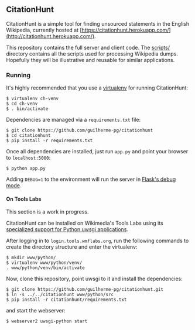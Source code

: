 ## CitationHunt

CitationHunt is a simple tool for finding unsourced statements in the English
Wikipedia, currently hosted at
[https://citationhunt.herokuapp.com/](http://citationhunt.herokuapp.com/).

This repository contains the full server and client code. The
[scripts/](https://github.com/guilherme-pg/citationhunt/tree/master/scripts)
directory contains all the scripts used for processing Wikipedia dumps.
Hopefully they will be illustrative and reusable for similar applications.

### Running

It's highly recommended that you use a
[virtualenv](https://pypi.python.org/pypi/virtualenv) for running CitationHunt:

```
$ virtualenv ch-venv
$ cd ch-venv
$ . bin/activate
```

Dependencies are managed via a `requirements.txt` file:

```
$ git clone https://github.com/guilherme-pg/citationhunt
$ cd citationhunt
$ pip install -r requirements.txt
```

Once all dependencies are installed, just run `app.py` and point your browser to
`localhost:5000`:

```
$ python app.py
```

Adding `DEBUG=1` to the environment will run the server in [Flask's debug
mode](http://flask.pocoo.org/docs/0.10/quickstart/#debug-mode).

#### On Tools Labs

This section is a work in progress.

CitationHunt can be installed on Wikimedia's Tools Labs using its [specialized
support for Python uwsgi
applications](https://wikitech.wikimedia.org/wiki/Help:Tool_Labs/Web#Python_.28uwsgi.29).

After logging in to `login.tools.wmflabs.org`, run the following commands to
create the directory structure and enter the virtualenv:

```
$ mkdir www/python/
$ virtualenv www/python/venv/
. www/python/venv/bin/activate
```

Now, clone this repository, point uwsgi to it and install the dependencies:

```
$ git clone https://github.com/guilherme-pg/citationhunt.git
$ ln -s ../../citationhunt www/python/src
$ pip install -r citationhunt/requirements.txt
```

and start the webserver:

```
$ webserver2 uwsgi-python start
```
